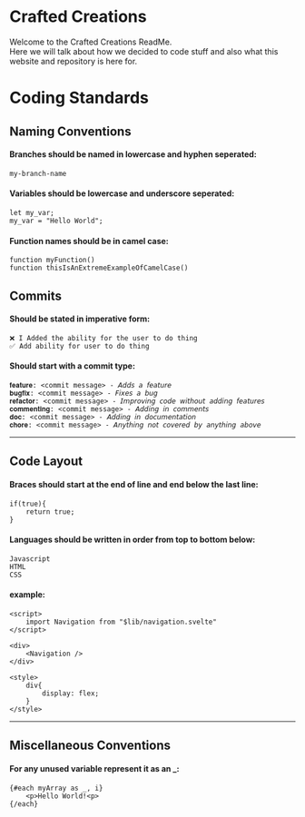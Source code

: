 # Crafted Creations
Welcome to the Crafted Creations ReadMe.\
Here we will talk about how we decided to code stuff and also what this website and repository is here for.

# Coding Standards  

## Naming Conventions  

#### Branches should be named in lowercase and hyphen seperated:  

```
my-branch-name
```    

#### Variables should be lowercase and underscore seperated:  

```
let my_var;  
my_var = "Hello World";
```    

#### Function names should be in camel case:  

```
function myFunction()
function thisIsAnExtremeExampleOfCamelCase()
```   

##  Commits  

#### Should be stated in imperative form:  

```
❌ I Added the ability for the user to do thing  
✅ Add ability for user to do thing
```  

#### Should start with a commit type:  

```
𝐟𝐞𝐚𝐭𝐮𝐫𝐞: <commit message> - 𝘈𝘥𝘥𝘴 𝘢 𝘧𝘦𝘢𝘵𝘶𝘳𝘦
𝐛𝐮𝐠𝐟𝐢𝐱: <commit message> - 𝘍𝘪𝘹𝘦𝘴 𝘢 𝘣𝘶𝘨  
𝐫𝐞𝐟𝐚𝐜𝐭𝐨𝐫: <commit message> - 𝘐𝘮𝘱𝘳𝘰𝘷𝘪𝘯𝘨 𝘤𝘰𝘥𝘦 𝘸𝘪𝘵𝘩𝘰𝘶𝘵 𝘢𝘥𝘥𝘪𝘯𝘨 𝘧𝘦𝘢𝘵𝘶𝘳𝘦𝘴  
𝐜𝐨𝐦𝐦𝐞𝐧𝐭𝐢𝐧𝐠: <commit message> - 𝘈𝘥𝘥𝘪𝘯𝘨 𝘪𝘯 𝘤𝘰𝘮𝘮𝘦𝘯𝘵𝘴  
𝐝𝐨𝐜: <commit message> - 𝘈𝘥𝘥𝘪𝘯𝘨 𝘪𝘯 𝘥𝘰𝘤𝘶𝘮𝘦𝘯𝘵𝘢𝘵𝘪𝘰𝘯  
𝐜𝐡𝐨𝐫𝐞: <commit message> - 𝘈𝘯𝘺𝘵𝘩𝘪𝘯𝘨 𝘯𝘰𝘵 𝘤𝘰𝘷𝘦𝘳𝘦𝘥 𝘣𝘺 𝘢𝘯𝘺𝘵𝘩𝘪𝘯𝘨 𝘢𝘣𝘰𝘷𝘦
```    

---

## Code Layout  

#### Braces should start at the end of line and end below the last line:  

```
if(true){  
    return true;  
}
```    

#### Languages should be written in order from top to bottom below:

```
Javascript  
HTML  
CSS
```  

#### example:  

```
<script>
    import Navigation from "$lib/navigation.svelte"  
</script>    

<div>  
    <Navigation />  
</div>    

<style>  
    div{  
        display: flex;  
    }  
</style>
```  

---

## Miscellaneous Conventions

#### For any unused variable represent it as an \_:  

```
{#each myArray as _, i}
    <p>Hello World!<p>  
{/each}
```
